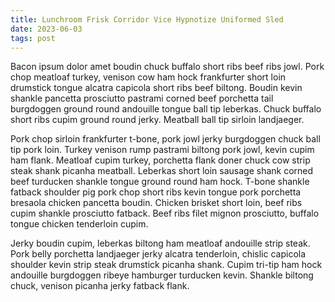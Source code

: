 ```yaml
---
title: Lunchroom Frisk Corridor Vice Hypnotize Uniformed Sled
date: 2023-06-03
tags: post
---
```


Bacon ipsum dolor amet boudin chuck buffalo short ribs beef ribs jowl.  Pork chop meatloaf turkey, venison cow ham hock frankfurter short loin drumstick tongue alcatra capicola short ribs beef biltong.  Boudin kevin shankle pancetta prosciutto pastrami corned beef porchetta tail burgdoggen ground round andouille tongue ball tip leberkas.  Chuck buffalo short ribs cupim ground round jerky.  Meatball ball tip sirloin landjaeger.

Pork chop sirloin frankfurter t-bone, pork jowl jerky burgdoggen chuck ball tip pork loin.  Turkey venison rump pastrami biltong pork jowl, kevin cupim ham flank.  Meatloaf cupim turkey, porchetta flank doner chuck cow strip steak shank picanha meatball.  Leberkas short loin sausage shank corned beef turducken shankle tongue ground round ham hock.  T-bone shankle fatback shoulder pig pork chop short ribs kevin tongue pork porchetta bresaola chicken pancetta boudin.  Chicken brisket short loin, beef ribs cupim shankle prosciutto fatback.  Beef ribs filet mignon prosciutto, buffalo tongue chicken tenderloin cupim.

Jerky boudin cupim, leberkas biltong ham meatloaf andouille strip steak.  Pork belly porchetta landjaeger jerky alcatra tenderloin, chislic capicola shoulder kevin strip steak drumstick picanha shank.  Cupim tri-tip ham hock andouille burgdoggen ribeye hamburger turducken kevin.  Shankle biltong chuck, venison picanha jerky fatback flank.